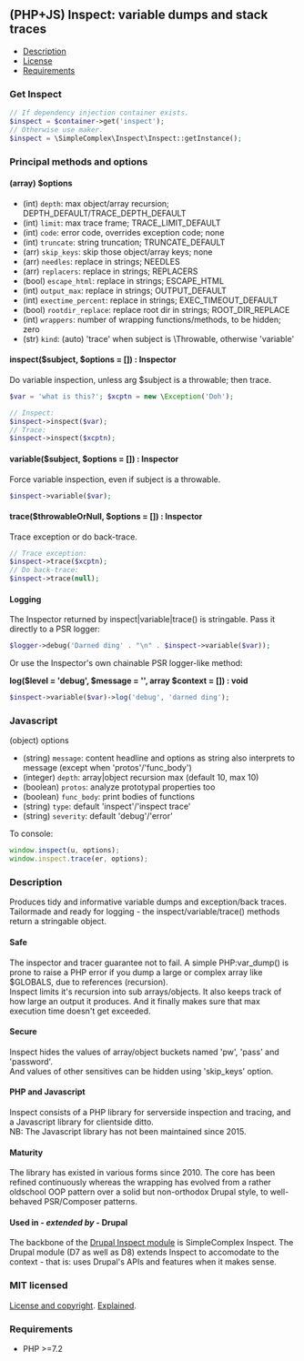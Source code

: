 ## (PHP+JS) Inspect: variable dumps and stack traces ##

- [Description](#Description)
- [License](#MIT-licensed)
- [Requirements](#Requirements)

### Get Inspect ###
```PHP
// If dependency injection container exists.
$inspect = $container->get('inspect');
// Otherwise use maker.
$inspect = \SimpleComplex\Inspect\Inspect::getInstance();
```

### Principal methods and options ###

#### (array) $options ####

- (int) `depth`: max object/array recursion; DEPTH_DEFAULT/TRACE_DEPTH_DEFAULT
- (int) `limit`: max trace frame; TRACE_LIMIT_DEFAULT
- (int) `code`: error code, overrides exception code; none
- (int) `truncate`: string truncation; TRUNCATE_DEFAULT
- (arr) `skip_keys`: skip those object/array keys; none
- (arr) `needles`: replace in strings; NEEDLES
- (arr) `replacers`: replace in strings; REPLACERS
- (bool) `escape_html`: replace in strings; ESCAPE_HTML
- (int) `output_max`: replace in strings; OUTPUT_DEFAULT
- (int) `exectime_percent`: replace in strings; EXEC_TIMEOUT_DEFAULT
- (bool) `rootdir_replace`: replace root dir in strings; ROOT_DIR_REPLACE
- (int) `wrappers`: number of wrapping functions/methods, to be hidden; zero
- (str) `kind`: (auto) 'trace' when subject is \Throwable, otherwise 'variable'

#### inspect($subject, $options = []) : Inspector ####

Do variable inspection, unless arg $subject is a throwable; then trace.
```PHP
$var = 'what is this?'; $xcptn = new \Exception('Doh');

// Inspect:
$inspect->inspect($var);
// Trace:
$inspect->inspect($xcptn);
```

#### variable($subject, $options = []) : Inspector ####

Force variable inspection, even if subject is a throwable.
```PHP
$inspect->variable($var);
```

#### trace($throwableOrNull, $options = []) : Inspector ####

Trace exception or do back-trace.
```PHP
// Trace exception:
$inspect->trace($xcptn);
// Do back-trace:
$inspect->trace(null);
```

#### Logging ####

The Inspector returned by inspect|variable|trace() is stringable. Pass it directly to a PSR logger:
```PHP
$logger->debug('Darned ding' . "\n" . $inspect->variable($var));
```

Or use the Inspector's own chainable PSR logger-like method:

**log($level = 'debug', $message = '', array $context = []) : void**

```PHP
$inspect->variable($var)->log('debug', 'darned ding');
```

### Javascript ###

(object) options

- (string) `message`: content headline and options as string also interprets to message (except when 'protos'/'func_body')
- (integer) `depth`: array|object recursion max (default 10, max 10)
- (boolean) `protos`: analyze prototypal properties too
- (boolean) `func_body`: print bodies of functions
- (string) `type`: default 'inspect'/'inspect trace'
- (string) `severity`: default 'debug'/'error'

To console:  
```javascript
window.inspect(u, options);
window.inspect.trace(er, options);
```

<!--
To server log:  
`inspect.log(u, options);`  
`inspect.traceLog(er, options);`
-->

### Description ###

Produces tidy and informative variable dumps and exception/back traces.  
Tailormade and ready for logging - the inspect/variable/trace() methods return a stringable object.

#### Safe ####

The inspector and tracer guarantee not to fail.
A simple PHP:var_dump() is prone to raise a PHP error if you dump a large or complex array like $GLOBALS, due to references (recursion).  
Inspect limits it's recursion into sub arrays/objects. It also keeps track of how large an output it produces. And it finally makes sure that max execution time doesn't get exceeded.

#### Secure ####

Inspect hides the values of array/object buckets named 'pw', 'pass' and 'password'.  
And values of other sensitives can be hidden using 'skip_keys' option.

#### PHP and Javascript ####

Inspect consists of a PHP library for serverside inspection and tracing, and a Javascript library for clientside ditto.  
NB: The Javascript library has not been maintained since 2015.

#### Maturity ####

The library has existed in various forms since 2010.
The core has been refined continuously whereas the wrapping has evolved from a rather oldschool OOP pattern over a solid but non-orthodox Drupal style, to well-behaved PSR/Composer patterns. 

#### Used in - *extended by* - Drupal ####

The backbone of the [Drupal Inspect module](https://drupal.org/project/inspect) is SimpleComplex Inspect.
The Drupal module (D7 as well as D8) extends Inspect to accomodate to the context - that is: uses Drupal's APIs and features when it makes sense.

### MIT licensed ###

[License and copyright](https://github.com/simplecomplex/inspect/blob/master/LICENSE).
[Explained](https://tldrlegal.com/license/mit-license).

### Requirements ###

- PHP >=7.2
